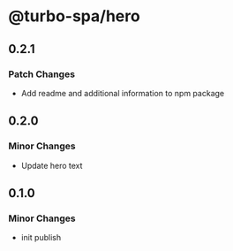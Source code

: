 # @turbo-spa/hero

## 0.2.1

### Patch Changes

- Add readme and additional information to npm package

## 0.2.0

### Minor Changes

- Update hero text

## 0.1.0

### Minor Changes

- init publish
